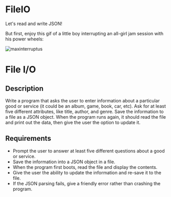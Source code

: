 # FileIO
Let's read and write JSON!

But first, enjoy this gif of a little boy interrupting an all-girl jam session with his power wheels:

![maxinterruptus]

[maxinterruptus]: http://i.imgur.com/sogmc.gif

# File I/O

## Description

Write a program that asks the user to enter information about a particular good or service (it could be an album, game, book, car, etc). Ask for at least five different attributes, like title, author, and genre. Save the information to a file as a JSON object. When the program runs again, it should read the file and print out the data, then give the user the option to update it.

## Requirements

* Prompt the user to answer at least five different questions about a good or service.
* Save the information into a JSON object in a file.
* When the program first boots, read the file and display the contents.
* Give the user the ability to update the information and re-save it to the file.
* If the JSON parsing fails, give a friendly error rather than crashing the program.
